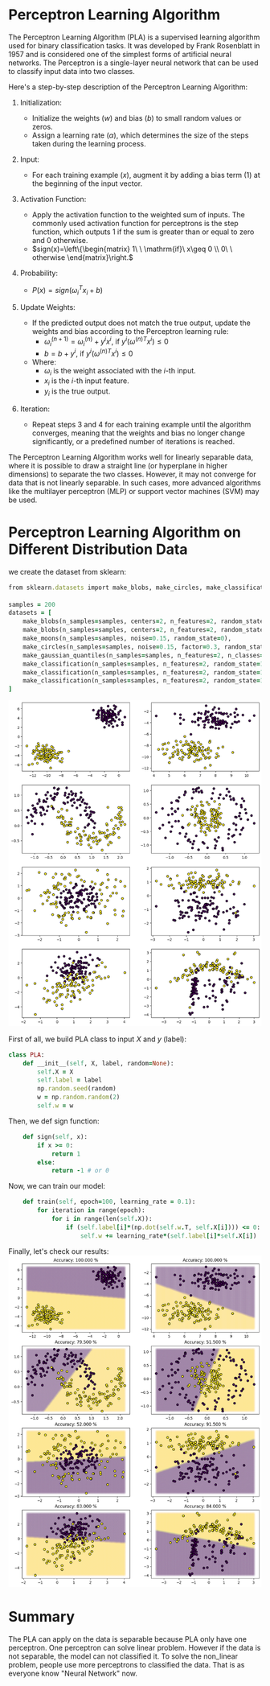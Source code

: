 # Perceptron Learning Algorithm

The Perceptron Learning Algorithm (PLA) is a supervised learning algorithm used for binary classification tasks. It was developed by Frank Rosenblatt in 1957 and is considered one of the simplest forms of artificial neural networks. The Perceptron is a single-layer neural network that can be used to classify input data into two classes.

Here's a step-by-step description of the Perceptron Learning Algorithm:

1. Initialization:
   - Initialize the weights ($`w`$) and bias ($`b`$) to small random values or zeros.
   - Assign a learning rate ($`\alpha`$), which determines the size of the steps taken during the learning process.

2. Input:
   - For each training example ($`x`$), augment it by adding a bias term ($`1`$) at the beginning of the input vector.

3. Activation Function:
   - Apply the activation function to the weighted sum of inputs. The commonly used activation function for perceptrons is the step function, which outputs 1 if the sum is greater than or equal to zero and 0 otherwise.
   - $`sign(x)=\left\{\begin{matrix} 1\ \ \mathrm{if}\ x\geq 0 \\ 0\ \ otherwise \end{matrix}\right.`$
  
4. Probability:
   - $`P(x) = sign(\omega_i ^{T}x_i+b)`$

5. Update Weights:
   - If the predicted output does not match the true output, update the weights and bias according to the Perceptron learning rule:
     - $`\omega _i^{(n+1)}=\omega _i^{(n)}+y^{i}x^{i},\ \mathrm{if}\ y^{i}(\omega ^{(n)T}x^{i})\leq 0`$
     - $`b=b+y^{i},\ \mathrm{if}\ y^{i}(\omega ^{(n)T}x^{i})\leq 0`$
   - Where:
     - $`\omega _i`$ is the weight associated with the $`i`$-th input.
     - $`x_i`$ is the $`i`$-th input feature.
     - $`y_i`$ is the true output.

6. Iteration:
   - Repeat steps 3 and 4 for each training example until the algorithm converges, meaning that the weights and bias no longer change significantly, or a predefined number of iterations is reached.

The Perceptron Learning Algorithm works well for linearly separable data, where it is possible to draw a straight line (or hyperplane in higher dimensions) to separate the two classes. However, it may not converge for data that is not linearly separable. In such cases, more advanced algorithms like the multilayer perceptron (MLP) or support vector machines (SVM) may be used.

# Perceptron Learning Algorithm on Different Distribution Data
we create the dataset from sklearn:
```ruby
from sklearn.datasets import make_blobs, make_circles, make_classification, make_moons, make_gaussian_quantiles

samples = 200
datasets = [
    make_blobs(n_samples=samples, centers=2, n_features=2, random_state=1),
    make_blobs(n_samples=samples, centers=2, n_features=2, random_state=6),
    make_moons(n_samples=samples, noise=0.15, random_state=0),
    make_circles(n_samples=samples, noise=0.15, factor=0.3, random_state=0),
    make_gaussian_quantiles(n_samples=samples, n_features=2, n_classes=2, random_state=0),
    make_classification(n_samples=samples, n_features=2, random_state=1, n_redundant=0, n_informative=1, n_clusters_per_class=1),
    make_classification(n_samples=samples, n_features=2, random_state=1, n_redundant=0, n_informative=2, n_clusters_per_class=1),
    make_classification(n_samples=samples, n_features=2, random_state=1, n_redundant=0, n_informative=2),
]
```
<img src="https://github.com/jaja7749/Perceptron_Learning_Algorithm/blob/main/images/different%20distribution%201.png" width="720">

First of all, we build PLA class to input $`X`$ and $`y`$ (label):
```ruby
class PLA:
    def __init__(self, X, label, random=None):
        self.X = X
        self.label = label
        np.random.seed(random)
        w = np.random.random(2)
        self.w = w
```
Then, we def sign function:
```ruby
    def sign(self, x):
        if x >= 0:
            return 1
        else:
            return -1 # or 0
```
Now, we can train our model:
```ruby
    def train(self, epoch=100, learning_rate = 0.1):
        for iteration in range(epoch):
            for i in range(len(self.X)):
                if (self.label[i]*(np.dot(self.w.T, self.X[i]))) <= 0:
                    self.w += learning_rate*(self.label[i]*self.X[i])
```
Finally, let's check our results:
<img src="https://github.com/jaja7749/Perceptron_Learning_Algorithm/blob/main/images/PLA%20result.png" width="720">

# Summary
The PLA can apply on the data is separable because PLA only have one perceptron. One perceptron can solve linear problem. However if the data is not separable, the model can not classified it. To solve the non_linear problem, people use more perceptrons to classified the data. That is as everyone know "Neural Network" now.
